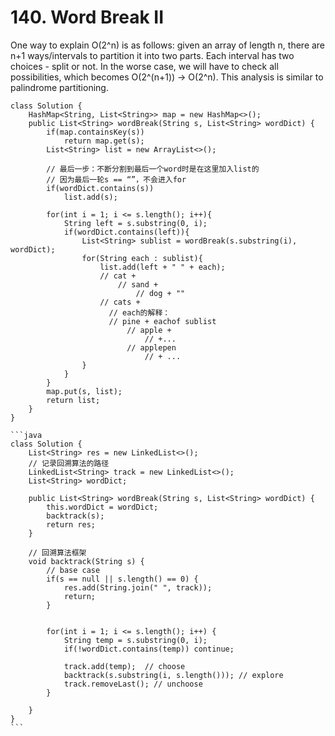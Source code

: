 # 140. Word Break II

One way to explain O(2^n) is as follows: given an array of length n, there are n+1 ways/intervals to partition it into two parts. Each interval has two choices - split or not. In the worse case, we will have to check all possibilities, which becomes O(2^(n+1)) -> O(2^n). This analysis is similar to palindrome partitioning.

````
class Solution {
    HashMap<String, List<String>> map = new HashMap<>();
    public List<String> wordBreak(String s, List<String> wordDict) {
        if(map.containsKey(s))
            return map.get(s);
        List<String> list = new ArrayList<>();
        
        // 最后一步：不断分割到最后一个word时是在这里加入list的
        // 因为最后一轮s == “”，不会进入for
        if(wordDict.contains(s))
            list.add(s);
        
        for(int i = 1; i <= s.length(); i++){
            String left = s.substring(0, i);
            if(wordDict.contains(left)){
                List<String> sublist = wordBreak(s.substring(i), wordDict);
                for(String each : sublist){
                    list.add(left + " " + each);
                    // cat + 
                        // sand +
                            // dog + ""
                    // cats + 
                      // each的解释：
                      // pine + eachof sublist
                          // apple +
                              // +...
                          // applepen
                              // + ...
                }
            }
        }
        map.put(s, list);
        return list;
    }
}

```java
class Solution {
    List<String> res = new LinkedList<>();
    // 记录回溯算法的路径
    LinkedList<String> track = new LinkedList<>();
    List<String> wordDict;

    public List<String> wordBreak(String s, List<String> wordDict) {
        this.wordDict = wordDict;
        backtrack(s);
        return res;
    }

    // 回溯算法框架
    void backtrack(String s) {
        // base case
        if(s == null || s.length() == 0) {
            res.add(String.join(" ", track));
            return;
        }


        for(int i = 1; i <= s.length(); i++) {
            String temp = s.substring(0, i);
            if(!wordDict.contains(temp)) continue; 
            
            track.add(temp);  // choose
            backtrack(s.substring(i, s.length())); // explore
            track.removeLast(); // unchoose
        }

    }
}
```
````
